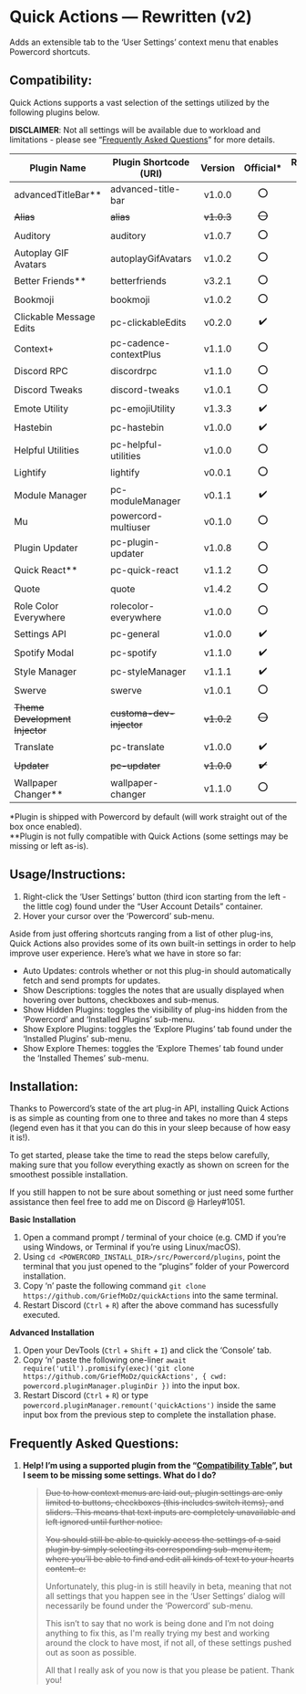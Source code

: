 # Quick Actions — Rewritten (v2)
Adds an extensible tab to the ‘User Settings’ context menu that enables Powercord shortcuts.

## Compatibility:
Quick Actions supports a vast selection of the settings utilized by the following plugins below.

**DISCLAIMER**: Not all settings will be available due to workload and limitations - please see “[Frequently Asked Questions](https://github.com/GriefMoDz/quickActions/#frequently-asked-questions)” for more details.

| Plugin Name                | Plugin Shortcode (URI)   | Version | Official\* | Repository URL                                             |
| -------------------------- | ------------------------ |:-------:|:----------:|:----------------------------------------------------------:|
| advancedTitleBar**         | advanced-title-bar       | v1.0.0  | ⭕         | [[Link]](../../../../powercord-community/advanced-title-bar)
| ~~Alias~~                  | ~~alias~~                | ~~v1.0.3~~  | ~~⭕~~        | ~~[[Link]](../../../../powercord-community/alias)~~
| Auditory                   | auditory                 | v1.0.7  | ⭕         | [[Link]](../../../../powercord-community/auditory)
| Autoplay GIF Avatars       | autoplayGifAvatars       | v1.0.2  | ⭕         | [[Link]](../../../autoplayGifAvatars)
| Better Friends**           | betterfriends            | v3.2.1  | ⭕         | [[Link]](../../../../powercord-community/betterfriends)
| Bookmoji                   | bookmoji                 | v1.0.2  | ⭕         | [[Link]](../../../../powercord-community/bookmoji)
| Clickable Message Edits    | pc-clickableEdits        | v0.2.0  | ✔️         | n/a
| Context+                   | pc-cadence-contextPlus   | v1.1.0  | ⭕         | [[Link]](../../../../cloudrac3r/pc-cadence-contextPlus)
| Discord RPC                | discordrpc               | v1.1.0  | ⭕         | [[Link]](../../../../ohlookitsderpy/discordrpc)
| Discord Tweaks             | discord-tweaks           | v1.0.1  | ⭕         | [[Link]](../../../../NurMarvin/discord-tweaks)
| Emote Utility              | pc-emojiUtility          | v1.3.3  | ✔️         | n/a
| Hastebin                   | pc-hastebin              | v1.0.0  | ✔️         | n/a
| Helpful Utilities          | pc-helpful-utilities     | v1.0.0  | ⭕         | [[Link]](../../../../axelgreavette/pc-helpful-utilities)
| Lightify                   | lightify                 | v0.0.1  | ⭕         | [[Link]](../../../../GeoffreyWesthoff/lightify)
| Module Manager             | pc-moduleManager         | v0.1.1  | ✔️         | n/a
| Mu                         | powercord-multiuser      | v0.1.0  | ⭕         | [[Link]](../../../../halcyxn/powercord-multiuser)
| Plugin Updater             | pc-plugin-updater        | v1.0.8  | ⭕         | [[Link]](../../../../cloudrac3r/powercord-plugin-updater)
| Quick React**              | pc-quick-react           | v1.1.2  | ⭕         | [[Link]](../../../../cloudrac3r/powercord-quick-react)
| Quote                      | quote                    | v1.4.2  | ⭕         | [[Link]](../../../../NurMarvin/quote)
| Role Color Everywhere      | rolecolor-everywhere     | v1.0.0  | ⭕         | [[Link]](../../../../powercord-community/rolecolor-everywhere)
| Settings API               | pc-general               | v1.0.0  | ✔️         | n/a
| Spotify Modal              | pc-spotify               | v1.1.0  | ✔️         | n/a
| Style Manager              | pc-styleManager          | v1.1.1  | ✔️         | n/a
| Swerve                     | swerve                   | v1.0.1  | ⭕         | [[Link]](../../../../Nevvulo/swerve)
| ~~Theme Development Injector~~ | ~~customa-dev-injector~~     | ~~v1.0.2~~  | ~~⭕~~        | ~~[[Link]](https://gitlab.com/Customa/customa-dev-injector)~~
| Translate                  | pc-translate             | v1.0.0  | ✔️         | n/a
| ~~Updater~~                    | ~~pc-updater~~               | ~~v1.0.0~~  | ~~✔️~~         | ~~n/a~~
| Wallpaper Changer**        | wallpaper-changer        | v1.1.0  | ⭕         | [[Link]](../../../../powercord-community/wallpaper-changer)

\*Plugin is shipped with Powercord by default (will work straight out of the box once enabled).<br/>
\**Plugin is not fully compatible with Quick Actions (some settings may be missing or left as-is).

## Usage/Instructions:
1. Right-click the ‘User Settings’ button (third icon starting from the left - the little cog) found under the “User Account Details” container.
2. Hover your cursor over the ‘Powercord’ sub-menu.

Aside from just offering shortcuts ranging from a list of other plug-ins, Quick Actions also provides some of its own built-in settings in order to help improve user experience. Here’s what we have in store so far:

- Auto Updates: controls whether or not this plug-in should automatically fetch and send prompts for updates.
- Show Descriptions: toggles the notes that are usually displayed when hovering over buttons, checkboxes and sub-menus.
- Show Hidden Plugins: toggles the visibility of plug-ins hidden from the ‘Powercord’ and ‘Installed Plugins’ sub-menu.
- Show Explore Plugins: toggles the ‘Explore Plugins’ tab found under the ‘Installed Plugins’ sub-menu.
- Show Explore Themes: toggles the ‘Explore Themes’ tab found under the ‘Installed Themes’ sub-menu.

## Installation:
Thanks to Powercord’s state of the art plug-in API, installing Quick Actions is as simple as counting from one to three and takes no more than 4 steps (legend even has it that you can do this in your sleep because of how easy it is!).

To get started, please take the time to read the steps below carefully, making sure that you follow everything exactly as shown on screen for the smoothest possible installation.

If you still happen to not be sure about something or just need some further assistance then feel free to add me on Discord @ Harley#1051.

__**Basic Installation**__
  1. Open a command prompt / terminal of your choice (e.g. CMD if you’re using Windows, or Terminal if you’re using Linux/macOS).
  2. Using `cd <POWERCORD_INSTALL_DIR>/src/Powercord/plugins`, point the terminal that you just opened to the “plugins” folder of your Powercord installation.
  3. Copy ‘n’ paste the following command `git clone https://github.com/GriefMoDz/quickActions` into the same terminal.
  4. Restart Discord (`Ctrl` + `R`) after the above command has sucessfully executed.

__**Advanced Installation**__
  1. Open your DevTools (`Ctrl` + `Shift` + `I`) and click the ‘Console’ tab.
  2. Copy ‘n’ paste the following one-liner `await require('util').promisify(exec)('git clone https://github.com/GriefMoDz/quickActions', { cwd: powercord.pluginManager.pluginDir })` into the input box.
  3. Restart Discord (`Ctrl` + `R`) or type `powercord.pluginManager.remount('quickActions')` inside the same input box from the previous step to complete the installation phase.

## Frequently Asked Questions:
1. __Help! I’m using a supported plugin from the “[Compatibility Table](https://github.com/GriefMoDz/quickActions/#compatibility)”, but I seem to be missing some settings. What do I do?__
   > ~~Due to how context menus are laid out, plugin settings are only limited to buttons, checkboxes (this includes switch items), and sliders. This means that text inputs are completely unavailable and left ignored until further notice.~~
   >
   > ~~You should still be able to quickly access the settings of a said plugin by simply selecting its corresponding sub-menu item, where you’ll be able to find and edit all kinds of text to your hearts content. c:~~
   >
   > Unfortunately, this plug-in is still heavily in beta, meaning that not all settings that you happen see in the ‘User Settings’ dialog will necessarily be found under the ‘Powercord’ sub-menu.
   >
   > This isn’t to say that no work is being done and I’m not doing anything to fix this, as I'm really trying my best and working around the clock to have most, if not all, of these settings pushed out as soon as possible.
   >
   > All that I really ask of you now is that you please be patient. Thank you!
